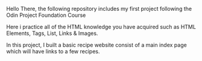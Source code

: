 Hello There, the following repository includes my first project following the Odin Project Foundation Course 

Here i practice all of the HTML knowledge you have acquired such as HTML Elements, Tags, List, Links & Images. 

In this project, I built a basic recipe website consist of a main index page which will have links to a few recipes.